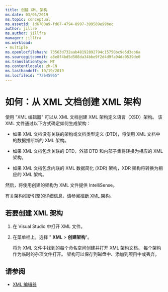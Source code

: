 ```yaml
---
title: 创建 XML 架构
ms.date: 03/05/2019
ms.topic: conceptual
ms.assetid: 1d6700a9-fd67-4794-8997-399589e99bec
author: jillre
ms.author: jillfra
manager: jillfra
ms.workload:
- multiple
ms.openlocfilehash: 73563d732aab48192892794c15750bc9e5d3eb6a
ms.sourcegitcommit: a8e8f4bd5d508da34bbe9f2d4d9fa94da0539de0
ms.translationtype: MT
ms.contentlocale: zh-CN
ms.lasthandoff: 10/19/2019
ms.locfileid: "72645965"
---
```

# <a name="how-to-create-an-xml-schema-from-an-xml-document"></a>如何：从 XML 文档创建 XML 架构

使用 "XML 编辑器" 可以从 XML 文档创建 XML 架构定义语言（XSD）架构。 该 XML 文件通过以下方式确定如何生成架构：

- 如果 XML 文档没有关联的架构或文档类型定义 (DTD)，将使用 XML 文档中的数据推断新的 XML 架构。

- 如果 XML 文档包含关联的 DTD，外部 DTD 和内部子集将转换为相应的 XML 架构。

- 如果 XML 文档包含内联的 XML 数据简化 (XDR) 架构，XDR 架构将转换为相应的 XML 架构。

然后，将使用创建的架构为 XML 文件提供 IntelliSense。

有关架构推断引擎的详细信息，请参阅[推断 XML 架构](/dotnet/standard/data/xml/inferring-an-xml-schema)。

## <a name="to-create-an-xml-schema"></a>若要创建 XML 架构

1. 在 Visual Studio 中打开 XML 文件。

2. 在菜单栏上，选择 " **XML**  > **创建架构**"。

   将为 XML 文件中找到的每个命名空间创建并打开 XML 架构文档。 每个架构作为临时的杂项文件打开。 架构可以保存到磁盘中、添加到项目中或丢弃。

## <a name="see-also"></a>请参阅

- [XML 编辑器](../xml-tools/xml-editor.md)